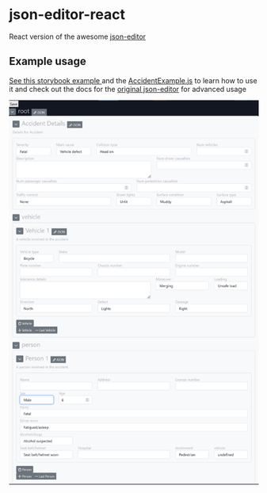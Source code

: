 # json-editor-react
React version of the awesome [json-editor](https://github.com/json-editor/json-editor)


## Example usage

[See this storybook example ](https://techfreaque.github.io/json-editor-react) and the [AccidentExample.js](./src/stories/AccidentExample.js) 
to learn how to use it and check out the docs for the [original json-editor](https://github.com/json-editor/json-editor) for advanced usage

![](<./example/screenshot.PNG>)
